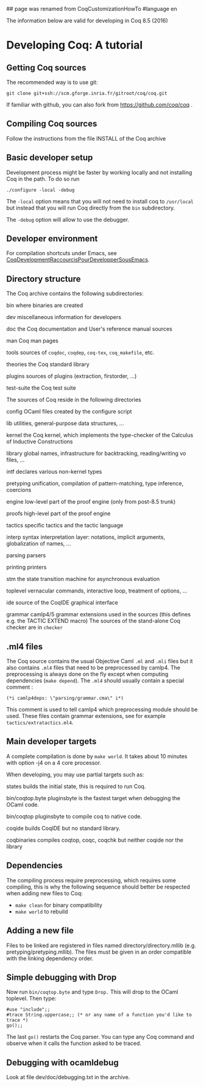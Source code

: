 \#\# page was renamed from CoqCustomizationHowTo \#language en

The information below are valid for developing in Coq 8.5 (2016)

Developing Coq: A tutorial
==========================

Getting Coq sources
-------------------

The recommended way is to use git:

`git clone git+ssh://scm.gforge.inria.fr/gitroot/coq/coq.git`

If familiar with github, you can also fork from <https://github.com/coq/coq> .

Compiling Coq sources
---------------------

Follow the instructions from the file INSTALL of the Coq archive

Basic developer setup
---------------------

Development process might be faster by working locally and not installing Coq in the path. To do so run

`./configure -local -debug`

The `-local` option means that you will not need to install coq to `/usr/local` but instead that you will run Coq directly from the `bin` subdirectory.

The `-debug` option will allow to use the debugger.

Developer environment
---------------------

For compilation shortcuts under Emacs, see [CoqDevelopmentRaccourcisPourDevelopperSousEmacs](CoqDevelopmentRaccourcisPourDevelopperSousEmacs).

Directory structure
-------------------

The Coq archive contains the following subdirectories:

bin where binaries are created

dev miscellaneous information for developers

doc the Coq documentation and User's reference manual sources

man Coq man pages

tools sources of `coqdoc`, `coqdep`, `coq-tex`, `coq_makefile`, etc.

theories the Coq standard library

plugins sources of plugins (extraction, firstorder, ...)

test-suite the Coq test suite

The sources of Coq reside in the following directories

config OCaml files created by the configure script

lib utilities, general-purpose data structures, ...

kernel the Coq kernel, which implements the type-checker of the Calculus of Inductive Constructions

library global names, infrastructure for backtracking, reading/writing vo files, ...

intf declares various non-kernel types

pretyping unification, compilation of pattern-matching, type inference, coercions

engine low-level part of the proof engine (only from post-8.5 trunk)

proofs high-level part of the proof engine

tactics specific tactics and the tactic language

interp syntax interpretation layer: notations, implicit arguments, globalization of names, ...

parsing parsers

printing printers

stm the state transition machine for asynchronous evaluation

toplevel vernacular commands, interactive loop, treatment of options, ...

ide source of the CoqIDE graphical interface

grammar camlp4/5 grammar extensions used in the sources (this defines e.g. the TACTIC EXTEND macro) The sources of the stand-alone Coq checker are in `checker`

.ml4 files
----------

The Coq source contains the usual Objective Caml `.ml` and `.mli` files but it also contains `.ml4` files that need to be preprocessed by camlp4. The preprocessing is always done on the fly except when computing dependencies (`make depend`). The `.ml4` should usually contain a special comment :

`(*i camlp4deps: \"parsing/grammar.cma\" i*)`

This comment is used to tell camlp4 which preprocessing module should be used. These files contain grammar extensions, see for example `tactics/extratactics.ml4`.

Main developer targets
----------------------

A complete compilation is done by `make world`. It takes about 10 minutes with option -j4 on a 4 core processor.

When developing, you may use partial targets such as:

states builds the initial state, this is required to run Coq.

bin/coqtop.byte pluginsbyte is the fastest target when debugging the OCaml code.

bin/coqtop pluginsbyte to compile coq to native code.

coqide builds CoqIDE but no standard library.

coqbinaries compiles coqtop, coqc, coqchk but neither coqide nor the library

Dependencies
------------

The compiling process require preprocessing, which requires some compiling, this is why the following sequence should better be respected when adding new files to Coq:

-   `make clean` for binary compatibility
-   `make world` to rebuild

Adding a new file
-----------------

Files to be linked are registered in files named directory/directory.mllib (e.g. pretyping/pretyping.mllib). The files must be given in an order compatible with the linking dependency order.

Simple debugging with Drop
--------------------------

Now run `bin/coqtop.byte` and type `Drop.` This will drop to the OCaml toplevel. Then type:

    #use "include";;
    #trace String.uppercase;; (* or any name of a function you'd like to trace *)
    go();;

The last `go()` restarts the Coq parser. You can type any Coq command and observe when it calls the function asked to be traced.

Debugging with ocamldebug
-------------------------

Look at file dev/doc/debugging.txt in the archive.
